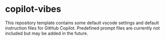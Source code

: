 # copilot-vibes

This repository template contains some default vscode settings and default instruction files for GitHub Copilot.
Predefined prompt files are currently not included but may be added in the future.
